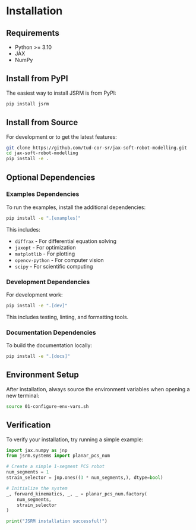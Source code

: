 # Installation

## Requirements

- Python >= 3.10
- JAX
- NumPy

## Install from PyPI

The easiest way to install JSRM is from PyPI:

```bash
pip install jsrm
```

## Install from Source

For development or to get the latest features:

```bash
git clone https://github.com/tud-cor-sr/jax-soft-robot-modelling.git
cd jax-soft-robot-modelling
pip install -e .
```

## Optional Dependencies

### Examples Dependencies

To run the examples, install the additional dependencies:

```bash
pip install -e ".[examples]"
```

This includes:
- `diffrax` - For differential equation solving
- `jaxopt` - For optimization
- `matplotlib` - For plotting
- `opencv-python` - For computer vision
- `scipy` - For scientific computing

### Development Dependencies

For development work:

```bash
pip install -e ".[dev]"
```

This includes testing, linting, and formatting tools.

### Documentation Dependencies

To build the documentation locally:

```bash
pip install -e ".[docs]"
```

## Environment Setup

After installation, always source the environment variables when opening a new terminal:

```bash
source 01-configure-env-vars.sh
```

## Verification

To verify your installation, try running a simple example:

```python
import jax.numpy as jnp
from jsrm.systems import planar_pcs_num

# Create a simple 1-segment PCS robot
num_segments = 1
strain_selector = jnp.ones((3 * num_segments,), dtype=bool)

# Initialize the system
_, forward_kinematics, _, _ = planar_pcs_num.factory(
    num_segments, 
    strain_selector
)

print("JSRM installation successful!")
```
